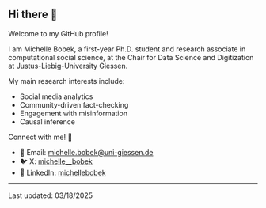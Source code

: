 ## Hi there 👋

Welcome to my GitHub profile!

I am Michelle Bobek, a first-year Ph.D. student and research associate in computational social science, at the Chair for Data Science and Digitization at Justus-Liebig-University Giessen. 

My main research interests include:
- Social media analytics
- Community-driven fact-checking
- Engagement with misinformation
- Causal inference

Connect with me! :handshake:	

- :envelope_with_arrow:	Email: michelle.bobek@uni-giessen.de
- :bird: X: [michelle__bobek](https://x.com/michelle__bobek)
- :briefcase:	LinkedIn: [michellebobek](https://www.linkedin.com/in/michelle-bobek-7436b8261/)

---
Last updated: 03/18/2025
